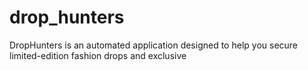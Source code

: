 # drop_hunters
DropHunters is an automated application designed to help you secure limited-edition fashion drops and exclusive
